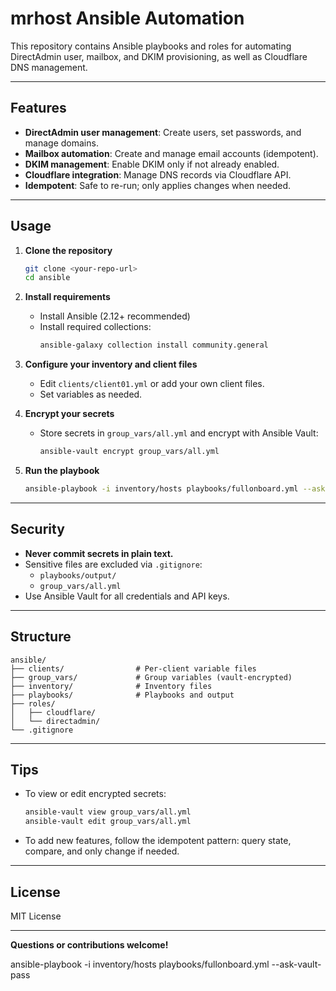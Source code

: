# mrhost Ansible Automation

This repository contains Ansible playbooks and roles for automating DirectAdmin user, mailbox, and DKIM provisioning, as well as Cloudflare DNS management.

---

## Features

- **DirectAdmin user management**: Create users, set passwords, and manage domains.
- **Mailbox automation**: Create and manage email accounts (idempotent).
- **DKIM management**: Enable DKIM only if not already enabled.
- **Cloudflare integration**: Manage DNS records via Cloudflare API.
- **Idempotent**: Safe to re-run; only applies changes when needed.

---

## Usage

1. **Clone the repository**

   ```sh
   git clone <your-repo-url>
   cd ansible
   ```

2. **Install requirements**

   - Install Ansible (2.12+ recommended)
   - Install required collections:
     ```sh
     ansible-galaxy collection install community.general
     ```

3. **Configure your inventory and client files**

   - Edit `clients/client01.yml` or add your own client files.
   - Set variables as needed.

4. **Encrypt your secrets**

   - Store secrets in `group_vars/all.yml` and encrypt with Ansible Vault:
     ```sh
     ansible-vault encrypt group_vars/all.yml
     ```

5. **Run the playbook**

   ```sh
   ansible-playbook -i inventory/hosts playbooks/fullonboard.yml --ask-vault-pass
   ```

---

## Security

- **Never commit secrets in plain text.**
- Sensitive files are excluded via `.gitignore`:
  - `playbooks/output/`
  - `group_vars/all.yml`
- Use Ansible Vault for all credentials and API keys.

---

## Structure

```
ansible/
├── clients/                # Per-client variable files
├── group_vars/             # Group variables (vault-encrypted)
├── inventory/              # Inventory files
├── playbooks/              # Playbooks and output
├── roles/
│   ├── cloudflare/
│   └── directadmin/
└── .gitignore
```

---

## Tips

- To view or edit encrypted secrets:
  ```sh
  ansible-vault view group_vars/all.yml
  ansible-vault edit group_vars/all.yml
  ```
- To add new features, follow the idempotent pattern: query state, compare, and only change if needed.

---

## License

MIT License

---

**Questions or contributions welcome!**


ansible-playbook -i inventory/hosts playbooks/fullonboard.yml --ask-vault-pass